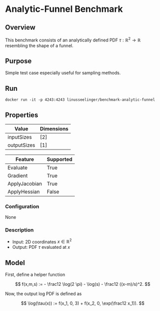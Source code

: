 # Analytic-Funnel Benchmark

## Overview
This benchmark consists of an analytically defined PDF $\tau : \mathbb{R}^2 \rightarrow \mathbb{R}$ resembling the shape of a funnel.

## Purpose
Simple test case especially useful for sampling methods.

## Run
```
docker run -it -p 4243:4243 linusseelinger/benchmark-analytic-funnel
```

## Properties
Value | Dimensions
---|---
inputSizes | [2]
outputSizes | [1]

Feature | Supported
---|---
Evaluate | True
Gradient | True
ApplyJacobian | True
ApplyHessian | False

### Configuration

None

### Description

- Input: 2D coordinates $x \in \mathbb{R}^2$
- Output: PDF $\tau$ evaluated at $x$

## Model

First, define a helper function

$$ f(x,m,s) := - \frac12 \log(2 \pi) - \log(s) - \frac12 ((x-m)/s)^2. $$

Now, the output log PDF is defined as

$$ \log(\tau(x)) := f(x_1, 0, 3) + f(x_2, 0, \exp(\frac12 x_1)). $$